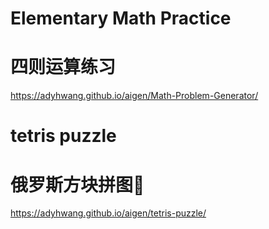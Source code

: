 # Elementary Math Practice
# 四则运算练习
https://adyhwang.github.io/aigen/Math-Problem-Generator/
# tetris puzzle
# 俄罗斯方块拼图🧩
https://adyhwang.github.io/aigen/tetris-puzzle/

